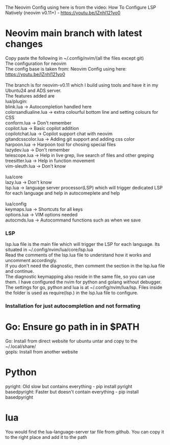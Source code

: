 The Neovim Config using here is from the video:
How To Configure LSP Natively (neovim v0.11+) - https://youtu.be/IZnhl121yo0
# Neovim main branch with latest changes
Copy paste the following in ~/.config/nvim/(all the files except git)<br>
The configuration for neovim<br>
The config base is taken from: Neovim Config using here: https://youtu.be/IZnhl121yo0<br>
<br>
The branch is for neovim-v0.11 which I build using tools and have it in my Ubuntu24 and ADS server. <br>
The features added are<br>
lua/plugin:<br>
blink.lua -> Autocompletion handled here<br>
colorsandlualine.lua -> extra colourful bottom line and setting colours for CSS<br>
conform.lua -> Don't remember<br>
copilot.lua -> Basic copilot addition<br>
copilotchat.lua -> Copilot support chat with neovim<br>
gitandcsscolor.lua -> Adding git support and adding css color<br>
harpoon.lua -> Harpoon tool for chosing special files<br>
lazydev.lua -> Don't remember<br>
telescope.lua -> Help in live grep, live search of files and other greping<br>
treesitter.lua -> Help in function movement<br>
vim-sleuth.lua -> Don't know<br>
<br>
lua/core<br>
lazy.lua -> Don't know<br>
lsp.lua -> language server processor(LSP) which will trigger dedicated LSP for each language and help in autocomeplete and help<br>
<br>
lua/config<br>
keymaps.lua -> Shortcuts for all keys<br>
options.lua -> VIM options needed<br>
autocmds.lua -> Autocommand functions such as when we save<br>

### LSP
lsp.lua file is the main file which will trigger the LSP for each language. Its situated in ~/.config/nvim/lua/core/lsp.lua<br>
Read the comments of the lsp.lua file to understand how it works and uncomment accordingly.<br>
If you don't need the diagnostic, then comment the section in the lsp.lua file and continue.<br>
The diagnostic keymapping also reside in the same file, so you can use them. I have configured the nvim for python and golang without debugger.<br>
The settings for go, python and lua is at ~/.config/nvim/lua/lsp. Files inside the folder is used as require(lsp.<filename>) in the lsp.lua file to configure.<br>

### Installation for just autocompletion and not formating
Go: Ensure go path in in $PATH
==============================
Go: Install from direct website for ubuntu untar and copy to the ~/.local/share/<br>
gopls: Install from another website <br>

Python
======
pyright: Old slow but contains everything - pip install pyright<br>
basedpyright: Faster but doesn't contain everything - pip install basedpyright<br>

lua
===
You would find the lua-language-server tar file from github. You can copy it to the right place and add it to the path <br>
